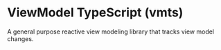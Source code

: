 # ViewModel TypeScript (vmts)

A general purpose reactive view modeling library that tracks view model changes.
